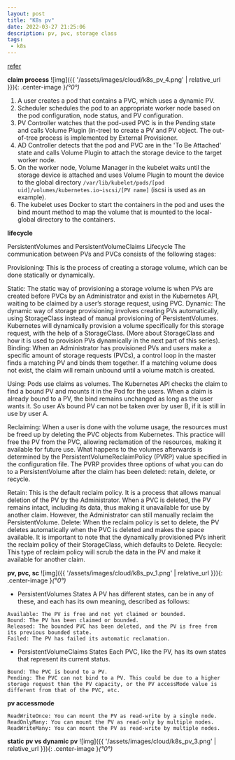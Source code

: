 ```yaml
---
layout: post
title: "K8s pv"
date: 2022-03-27 21:25:06
description: pv, pvc, storage class
tags:
 - k8s
---
```


[refer](https://www.alibabacloud.com/blog/kubernetes-persistent-storage-process_596505)

**claim process**
![img]({{ '/assets/images/cloud/k8s_pv_4.png' | relative_url }}){: .center-image }*(°0°)*

1) A user creates a pod that contains a PVC, which uses a dynamic PV.
2) Scheduler schedules the pod to an appropriate worker node based on the pod configuration, node status, and PV configuration.
3) PV Controller watches that the pod-used PVC is in the Pending state and calls Volume Plugin (in-tree) to create a PV and PV object. The out-of-tree process is implemented by External Provisioner.
4) AD Controller detects that the pod and PVC are in the 'To Be Attached' state and calls Volume Plugin to attach the storage device to the target worker node.
5) On the worker node, Volume Manager in the kubelet waits until the storage device is attached and uses Volume Plugin to mount the device to the global directory `/var/lib/kubelet/pods/[pod uid]/volumes/kubernetes.io~iscsi/[PV
name]` (iscsi is used as an example).
6) The kubelet uses Docker to start the containers in the pod and uses the bind mount method to map the volume that is mounted to the local-global directory to the containers.


**lifecycle**

PersistentVolumes and PersistentVolumeClaims Lifecycle
The communication between PVs and PVCs  consists of the following stages:

Provisioning: This is the process of creating a storage volume, which can be done statically or dynamically.

Static: The static way of provisioning a storage volume is when  PVs are created before PVCs by an Administrator and exist in the Kubernetes API, waiting to be claimed by a user’s storage request, using PVC.
Dynamic:  The dynamic way of storage provisioning involves creating PVs automatically, using StorageClass instead of manual provisioning of PersistentVolumes. Kubernetes will dynamically provision a volume specifically for this storage request, with the help of a StorageClass. (More about StorageClass and how it is used to provision PVs dynamically in the next part of this series).
Binding: When an Administrator has provisioned PVs and users make a specific amount of storage requests (PVCs), a control loop in the master finds a matching PV and binds them together. If a matching volume does not exist, the claim will remain unbound until a volume match is created.

Using: Pods use claims as volumes. The Kubernetes API checks the claim to find a bound PV and mounts it in the Pod for the users. When a claim is already bound to a PV, the bind remains unchanged as long as the user wants it. So user A’s bound PV can not be taken over by user B, if it is still in use by user A.

Reclaiming: When a user is done with the volume usage, the resources must be freed up by deleting the PVC objects from Kubernetes. This practice will free the PV from the PVC, allowing reclamation of the resources, making it available for future use. What happens to the volumes afterwards is determined by the PersistentVolumeReclaimPolicy (PVRP) value specified in the configuration file. The PVRP provides three options of what you can do to a PersistentVolume after the claim has been deleted:  retain, delete, or recycle.

Retain: This is the default reclaim policy. It is a process that allows manual deletion of the PV by the Administrator. When a PVC is deleted, the PV remains intact, including its data, thus making it unavailable for use by another claim.  However, the Administrator can still manually reclaim the PersistentVolume.
Delete: When the reclaim policy is set to delete, the PV deletes automatically when the PVC is deleted and makes the space available. It is important to note that the dynamically provisioned PVs inherit the reclaim policy of their StorageClass, which defaults to Delete.
Recycle: This type of reclaim policy will scrub the data in the PV and make it available for another claim.

**pv, pvc, sc**
![img]({{ '/assets/images/cloud/k8s_pv_1.png' | relative_url }}){: .center-image }*(°0°)*
- PersistentVolumes States
A PV has different states, can be in any of these, and each has its own meaning, described as follows:
```
Available: The PV is free and not yet claimed or bounded.
Bound: The PV has been claimed or bounded.
Released: The bounded PVC has been deleted, and the PV is free from its previous bounded state.
Failed: The PV has failed its automatic reclamation.
```
- PersistentVolumeClaims States
Each PVC, like the PV, has its own states that represent its current status.
```
Bound: The PVC is bound to a PV.
Pending: The PVC can not bind to a PV. This could be due to a higher storage request than the PV capacity, or the PV accessMode value is different from that of the PVC, etc.
```
**pv accessmode**
```
ReadWriteOnce: You can mount the PV as read-write by a single node.
ReadOnlyMany: You can mount the PV as read-only by multiple nodes.
ReadWriteMany: You can mount the PV as read-write by multiple nodes.

```

**static pv vs dynamic pv**
![img]({{ '/assets/images/cloud/k8s_pv_3.png' | relative_url }}){: .center-image }*(°0°)*

